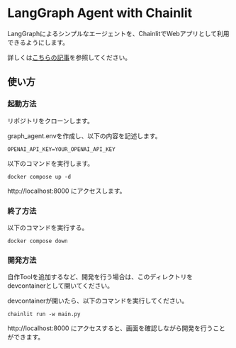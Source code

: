 # LangGraph Agent with Chainlit

LangGraphによるシンプルなエージェントを、ChainlitでWebアプリとして利用できるようにします。

詳しくは[こちらの記事](https://zenn.dev/0msys/articles/9873e25a610c5e)を参照してください。


## 使い方

### 起動方法

リポジトリをクローンします。

graph_agent.envを作成し、以下の内容を記述します。

```
OPENAI_API_KEY=YOUR_OPENAI_API_KEY
```

以下のコマンドを実行します。

```
docker compose up -d
```

http://localhost:8000 にアクセスします。


### 終了方法

以下のコマンドを実行する。

```
docker compose down
```

### 開発方法

自作Toolを追加するなど、開発を行う場合は、このディレクトリをdevcontainerとして開いてください。

devcontainerが開いたら、以下のコマンドを実行してください。

```
chainlit run -w main.py
```

http://localhost:8000 にアクセスすると、画面を確認しながら開発を行うことができます。

